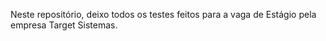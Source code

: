 Neste repositório, deixo todos os testes feitos para a vaga de Estágio pela empresa Target Sistemas.

